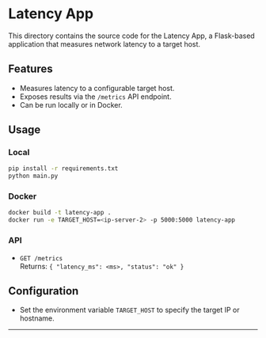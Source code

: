 # Latency App

This directory contains the source code for the Latency App, a Flask-based application that measures network latency to a target host.

## Features

- Measures latency to a configurable target host.
- Exposes results via the `/metrics` API endpoint.
- Can be run locally or in Docker.

## Usage

### Local

```sh
pip install -r requirements.txt
python main.py
```

### Docker

```sh
docker build -t latency-app .
docker run -e TARGET_HOST=<ip-server-2> -p 5000:5000 latency-app
```

### API

- `GET /metrics`  
  Returns: `{ "latency_ms": <ms>, "status": "ok" }`

## Configuration

- Set the environment variable `TARGET_HOST` to specify the target IP or hostname.

---